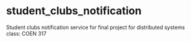 # student_clubs_notification
Student clubs notification service for final project for distributed systems class: COEN 317
